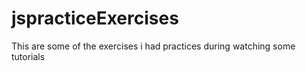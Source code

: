 # jspracticeExercises

This are some of the exercises i had practices during watching some tutorials
